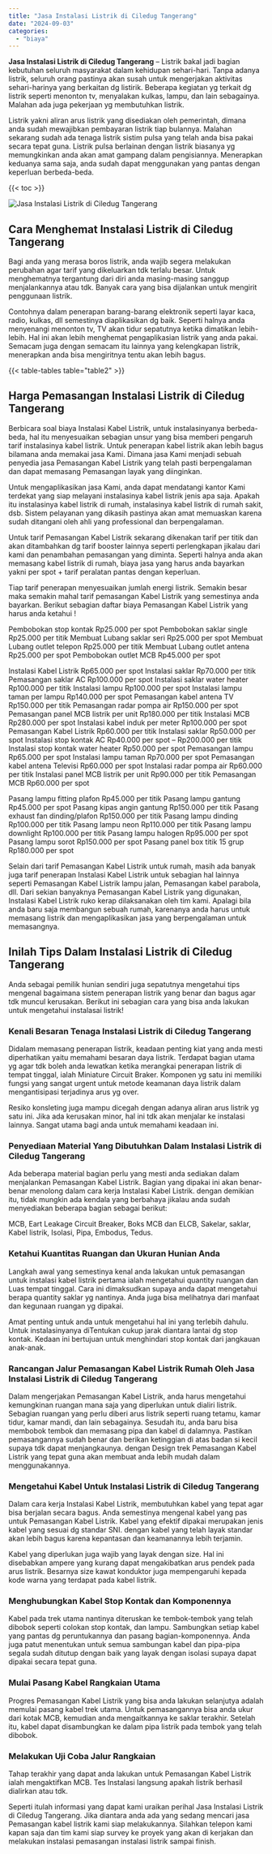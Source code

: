 ```yaml
---
title: "Jasa Instalasi Listrik di Ciledug Tangerang"
date: "2024-09-03"
categories: 
  - "biaya"
---
```


**Jasa Instalasi Listrik di Ciledug Tangerang** – Listrik bakal jadi bagian kebutuhan seluruh masyarakat dalam kehidupan sehari-hari. Tanpa adanya listrik, seluruh orang pastinya akan susah untuk mengerjakan aktivitas sehari-harinya yang berkaitan dg listirik. Beberapa kegiatan yg terkait dg listrik seperti menonton tv, menyalakan kulkas, lampu, dan lain sebagainya. Malahan ada juga pekerjaan yg membutuhkan listrik.

Listrik yakni aliran arus listrik yang disediakan oleh pemerintah, dimana anda sudah mewajibkan pembayaran listrik tiap bulannya. Malahan sekarang sudah ada tenaga listrik sistim pulsa yang telah anda bisa pakai secara tepat guna. Listrik pulsa berlainan dengan listrik biasanya yg memungkinkan anda akan amat gampang dalam pengisiannya. Menerapkan keduanya sama saja, anda sudah dapat menggunakan yang pantas dengan keperluan berbeda-beda.

{{< toc >}}

![Jasa Instalasi Listrik di Ciledug Tangerang](/images/instalasi-listrik-murah03.png)

## Cara Menghemat Instalasi Listrik di Ciledug Tangerang

Bagi anda yang merasa boros listrik, anda wajib segera melakukan perubahan agar tarif yang dikeluarkan tdk terlalu besar. Untuk menghematnya tergantung dari diri anda masing-masing sanggup menjalankannya atau tdk. Banyak cara yang bisa dijalankan untuk mengirit penggunaan listrik.

Contohnya dalam penerapan barang-barang elektronik seperti layar kaca, radio, kulkas, dll semestinya diaplikasikan dg baik. Seperti halnya anda menyenangi menonton tv, TV akan tidur sepatutnya ketika dimatikan lebih-lebih. Hal ini akan lebih menghemat pengaplikasian listrik yang anda pakai. Semacam juga dengan semacam itu lainnya yang kelengkapan listrik, menerapkan anda bisa mengiritnya tentu akan lebih bagus.

{{< table-tables table="table2" >}}

## Harga Pemasangan Instalasi Listrik di Ciledug Tangerang

Berbicara soal biaya Instalasi Kabel Listrik, untuk instalasinyanya berbeda-beda, hal itu menyesuaikan sebagian unsur yang bisa memberi pengaruh tarif instalasinya kabel listrik. Untuk penerapan kabel listrik akan lebih bagus bilamana anda memakai jasa Kami. Dimana jasa Kami menjadi sebuah penyedia jasa Pemasangan Kabel Listrik yang telah pasti berpengalaman dan dapat memasang Pemasangan layak yang diinginkan.

Untuk mengaplikasikan jasa Kami, anda dapat mendatangi kantor Kami terdekat yang siap melayani instalasinya kabel listrik jenis apa saja. Apakah itu instalasinya kabel listrik di rumah, instalasinya kabel listrik di rumah sakit, dsb. Sistem pelayanan yang dikasih pastinya akan amat memuaskan karena sudah ditangani oleh ahli yang professional dan berpengalaman.

Untuk tarif Pemasangan Kabel Listrik sekarang dikenakan tarif per titik dan akan ditambahkan dg tarif booster lainnya seperti perlengkapan jikalau dari kami dan penambahan pemasangan yang diminta. Seperti halnya anda akan memasang kabel listrik di rumah, biaya jasa yang harus anda bayarkan yakni per spot + tarif peralatan pantas dengan keperluan.

Tiap tarif penerapan menyesuaikan jumlah energi listrik. Semakin besar maka semakin mahal tarif pemasangan Kabel Listrik yang semestinya anda bayarkan. Berikut sebagian daftar biaya Pemasangan Kabel Listrik yang harus anda ketahui !

Pembobokan stop kontak Rp25.000 per spot Pembobokan saklar single Rp25.000 per titik Membuat Lubang saklar seri Rp25.000 per spot Membuat Lubang outlet telepon Rp25.000 per titik Membuat Lubang outlet antena Rp25.000 per spot Pembobokan outlet MCB Rp45.000 per spot

Instalasi Kabel Listrik Rp65.000 per spot Instalasi saklar Rp70.000 per titik Pemasangan saklar AC Rp100.000 per spot Instalasi saklar water heater Rp100.000 per titik Instalasi lampu Rp100.000 per spot Instalasi lampu taman per lampu Rp140.000 per spot Pemasangan kabel antena TV Rp150.000 per titik Pemasangan radar pompa air Rp150.000 per spot Pemasangan panel MCB listrik per unit Rp180.000 per titik Instalasi MCB Rp280.000 per spot Instalasi kabel induk per meter Rp100.000 per spot Pemasangan Kabel Listrik Rp60.000 per titik Instalasi saklar Rp50.000 per spot Instalasi stop kontak AC Rp40.000 per spot – Rp200.000 per titik Instalasi stop kontak water heater Rp50.000 per spot Pemasangan lampu Rp65.000 per spot Instalasi lampu taman Rp70.000 per spot Pemasangan kabel antena Televisi Rp60.000 per spot Instalasi radar pompa air Rp60.000 per titik Instalasi panel MCB listrik per unit Rp90.000 per titik Pemasangan MCB Rp60.000 per spot

Pasang lampu fitting plafon Rp45.000 per titik Pasang lampu gantung Rp45.000 per spot Pasang kipas angin gantung Rp150.000 per titik Pasang exhaust fan dinding/plafon Rp150.000 per titik Pasang lampu dinding Rp100.000 per titik Pasang lampu neon Rp110.000 per titik Pasang lampu downlight Rp100.000 per titik Pasang lampu halogen Rp95.000 per spot Pasang lampu sorot Rp150.000 per spot Pasang panel box titik 15 grup Rp180.000 per spot

Selain dari tarif Pemasangan Kabel Listrik untuk rumah, masih ada banyak juga tarif penerapan Instalasi Kabel Listrik untuk sebagian hal lainnya seperti Pemasangan Kabel Listrik lampu jalan, Pemasangan kabel parabola, dll. Dari sekian banyaknya Pemasangan Kabel Listrik yang digunakan, Instalasi Kabel Listrik ruko kerap dilaksanakan oleh tim kami. Apalagi bila anda baru saja membangun sebuah rumah, karenanya anda harus untuk memasang listrik dan mengaplikasikan jasa yang berpengalaman untuk memasangnya.

## Inilah Tips Dalam Instalasi Listrik di Ciledug Tangerang


Anda sebagai pemilik hunian sendiri juga sepatutnya mengetahui tips mengenal bagaimana sistem penerapan listrik yang benar dan bagus agar tdk muncul kerusakan. Berikut ini sebagian cara yang bisa anda lakukan untuk mengetahui instalasai listrik!

### Kenali Besaran Tenaga Instalasi Listrik di Ciledug Tangerang

Didalam memasang penerapan listrik, keadaan penting kiat yang anda mesti diperhatikan yaitu memahami besaran daya listrik. Terdapat bagian utama yg agar tdk boleh anda lewatkan ketika merangkai penerapan listrik di tempat tinggal, ialah Miniature Circuit Braker. Komponen yg satu ini memiliki fungsi yang sangat urgent untuk metode keamanan daya listrik dalam mengantisipasi terjadinya arus yg over.

Resiko konsleting juga mampu dicegah dengan adanya aliran arus listrik yg satu ini. Jika ada kerusakan minor, hal ini tdk akan menjalar ke instalasi lainnya. Sangat utama bagi anda untuk memahami keadaan ini.

### Penyediaan Material Yang Dibutuhkan Dalam Instalasi Listrik di Ciledug Tangerang

Ada beberapa material bagian perlu yang mesti anda sediakan dalam menjalankan Pemasangan Kabel Listrik. Bagian yang dipakai ini akan benar-benar menolong dalam cara kerja Instalasi Kabel Listrik. dengan demikian itu, tidak mungkin ada kendala yang berbahaya jikalau anda sudah menyediakan beberapa bagian sebagai berikut:

MCB, Eart Leakage Circuit Breaker, Boks MCB dan ELCB, Sakelar, saklar, Kabel listrik, Isolasi, Pipa, Embodus, Tedus.

### Ketahui Kuantitas Ruangan dan Ukuran Hunian Anda

Langkah awal yang semestinya kenal anda lakukan untuk pemasangan untuk instalasi kabel listrik pertama ialah mengetahui quantity ruangan dan Luas tempat tinggal. Cara ini dimaksudkan supaya anda dapat mengetahui berapa quantity saklar yg nantinya. Anda juga bisa melihatnya dari manfaat dan kegunaan ruangan yg dipakai.

Amat penting untuk anda untuk mengetahui hal ini yang terlebih dahulu. Untuk instalasinyanya diTentukan cukup jarak diantara lantai dg stop kontak. Kedaan ini bertujuan untuk menghindari stop kontak dari jangkauan anak-anak.

### Rancangan Jalur Pemasangan Kabel Listrik Rumah Oleh Jasa Instalasi Listrik di Ciledug Tangerang

Dalam mengerjakan Pemasangan Kabel Listrik, anda harus mengetahui kemungkinan ruangan mana saja yang diperlukan untuk dialiri listrik. Sebagian ruangan yang perlu diberi arus listrik seperti ruang tetamu, kamar tidur, kamar mandi, dan lain sebagainya. Sesudah itu, anda baru bisa membobok tembok dan memasang pipa dan kabel di dalamnya. Pastikan pemasangannya sudah benar dan berikan ketinggian di atas badan si kecil supaya tdk dapat menjangkaunya. dengan Design trek Pemasangan Kabel Listrik yang tepat guna akan membuat anda lebih mudah dalam menggunakannya.

### Mengetahui Kabel Untuk Instalasi Listrik di Ciledug Tangerang

Dalam cara kerja Instalasi Kabel Listrik, membutuhkan kabel yang tepat agar bisa berjalan secara bagus. Anda semestinya mengenal kabel yang pas untuk Pemasangan Kabel Listrik. Kabel yang efektif dipakai merupakan jenis kabel yang sesuai dg standar SNI. dengan kabel yang telah layak standar akan lebih bagus karena kepantasan dan keamanannya lebih terjamin.

Kabel yang diperlukan juga wajib yang layak dengan size. Hal ini disebabkan ampere yang kurang dapat mengakibatkan arus pendek pada arus listrik. Besarnya size kawat konduktor juga mempengaruhi kepada kode warna yang terdapat pada kabel listrik.

### Menghubungkan Kabel Stop Kontak dan Komponennya

Kabel pada trek utama nantinya diteruskan ke tembok-tembok yang telah dibobok seperti colokan stop kontak, dan lampu. Sambungkan setiap kabel yang pantas dg peruntukannya dan pasang bagian-komponennya. Anda juga patut menentukan untuk semua sambungan kabel dan pipa-pipa segala sudah ditutup dengan baik yang layak dengan isolasi supaya dapat dipakai secara tepat guna.

### Mulai Pasang Kabel Rangkaian Utama

Progres Pemasangan Kabel Listrik yang bisa anda lakukan selanjutya adalah memulai pasang kabel trek utama. Untuk pemasangannya bisa anda ukur dari kotak MCB, kemudian anda mengaitkannya ke saklar terakhir. Setelah itu, kabel dapat disambungkan ke dalam pipa listrik pada tembok yang telah dibobok.

### Melakukan Uji Coba Jalur Rangkaian

Tahap terakhir yang dapat anda lakukan untuk Pemasangan Kabel Listrik ialah mengaktifkan MCB. Tes Instalasi langsung apakah listrik berhasil dialirkan atau tdk.

Seperti itulah informasi yang dapat kami uraikan perihal Jasa Instalasi Listrik di Ciledug Tangerang. Jika diantara anda ada yang sedang mencari jasa Pemasangan kabel listrik kami siap melakukannya. Silahkan telepon kami kapan saja dan tim kami siap survey ke proyek yang akan di kerjakan dan melakukan instalasi pemasangan instalasi listrik sampai finish.
